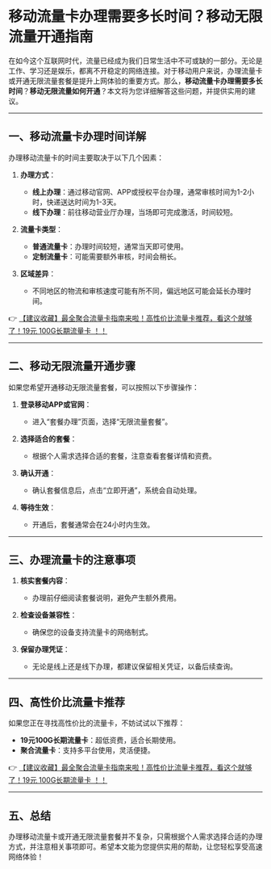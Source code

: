 # 移动流量卡办理需要多长时间？移动无限流量开通指南

在如今这个互联网时代，流量已经成为我们日常生活中不可或缺的一部分。无论是工作、学习还是娱乐，都离不开稳定的网络连接。对于移动用户来说，办理流量卡或开通无限流量套餐是提升上网体验的重要方式。那么，**移动流量卡办理需要多长时间**？**移动无限流量如何开通**？本文将为您详细解答这些问题，并提供实用的建议。

---

## 一、移动流量卡办理时间详解

办理移动流量卡的时间主要取决于以下几个因素：

1. **办理方式**：
   - **线上办理**：通过移动官网、APP或授权平台办理，通常审核时间为1-2小时，快递送达时间为1-3天。
   - **线下办理**：前往移动营业厅办理，当场即可完成激活，时间较短。

2. **流量卡类型**：
   - **普通流量卡**：办理时间较短，通常当天即可使用。
   - **定制流量卡**：可能需要额外审核，时间会稍长。

3. **区域差异**：
   - 不同地区的物流和审核速度可能有所不同，偏远地区可能会延长办理时间。

👉 [【建议收藏】最全聚合流量卡指南来啦！高性价比流量卡推荐，看这个就够了！19元 100G长期流量卡 ！！](https://bit.ly/Liuliangka)

---

## 二、移动无限流量开通步骤

如果您希望开通移动无限流量套餐，可以按照以下步骤操作：

1. **登录移动APP或官网**：
   - 进入“套餐办理”页面，选择“无限流量套餐”。

2. **选择适合的套餐**：
   - 根据个人需求选择合适的套餐，注意查看套餐详情和资费。

3. **确认开通**：
   - 确认套餐信息后，点击“立即开通”，系统会自动处理。

4. **等待生效**：
   - 开通后，套餐通常会在24小时内生效。

---

## 三、办理流量卡的注意事项

1. **核实套餐内容**：
   - 办理前仔细阅读套餐说明，避免产生额外费用。

2. **检查设备兼容性**：
   - 确保您的设备支持流量卡的网络制式。

3. **保留办理凭证**：
   - 无论是线上还是线下办理，都建议保留相关凭证，以备后续查询。

---

## 四、高性价比流量卡推荐

如果您正在寻找高性价比的流量卡，不妨试试以下推荐：

- **19元100G长期流量卡**：超低资费，适合长期使用。
- **聚合流量卡**：支持多平台使用，灵活便捷。

👉 [【建议收藏】最全聚合流量卡指南来啦！高性价比流量卡推荐，看这个就够了！19元 100G长期流量卡 ！！](https://bit.ly/Liuliangka)

---

## 五、总结

办理移动流量卡或开通无限流量套餐并不复杂，只需根据个人需求选择合适的办理方式，并注意相关事项即可。希望本文能为您提供实用的帮助，让您轻松享受高速网络体验！
